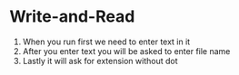 # Write-and-Read

1. When you run first we need to enter text in it
2. After you enter text you will be asked to enter file name
3. Lastly it will ask for extension without dot
